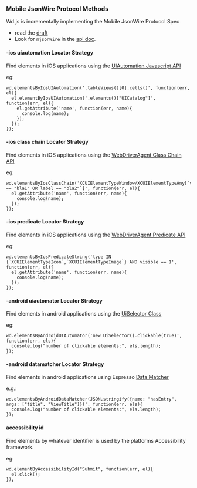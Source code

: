 ### Mobile JsonWire Protocol Methods ###

Wd.js is incrementally implementing the Mobile JsonWire Protocol Spec
 - read the [draft](https://code.google.com/p/selenium/source/browse/spec-draft.md?repo=mobile)
 - Look for `mjsonWire` in the [api doc](https://github.com/admc/wd/blob/master/doc/api.md).

#### -ios uiautomation Locator Strategy ####

Find elements in iOS applications using the [UIAutomation Javascript API](https://developer.apple.com/library/ios/documentation/DeveloperTools/Reference/UIAutomationRef/_index.html)

eg:
```
wd.elementsByIosUIAutomation('.tableViews()[0].cells()', function(err, el){
  el.elementByIosUIAutomation('.elements()["UICatalog"]', function(err, el){
    el.getAttribute('name', function(err, name){
      console.log(name);
    });
  });
});
```

#### -ios class chain Locator Strategy ####

Find elements in iOS applications using the [WebDriverAgent Class Chain API](https://github.com/facebook/WebDriverAgent/wiki/Class-Chain-Queries-Construction-Rules)

eg:
```
wd.elementsByIosClassChain('XCUIElementTypeWindow/XCUIElementTypeAny[`value == "bla1" OR label == "bla2"`]', function(err, el){
  el.getAttribute('name', function(err, name){
    console.log(name);
  });
});
```

#### -ios predicate Locator Strategy ####

Find elements in iOS applications using the [WebDriverAgent Predicate API](https://github.com/facebook/WebDriverAgent/wiki/Predicate-Queries-Construction-Rules)

eg:
```
wd.elementsByIosPredicateString('type IN {`XCUIElementTypeIcon`,`XCUIElementTypeImage`} AND visible == 1', function(err, el){
  el.getAttribute('name', function(err, name){
    console.log(name);
  });
});
```

#### -android uiautomator Locator Strategy ####

Find elements in android applications using the [UiSelector Class](http://developer.android.com/tools/help/uiautomator/UiSelector.html)

eg:
```
wd.elementsByAndroidUIAutomator('new UiSelector().clickable(true)', function(err, els){
  console.log("number of clickable elements:", els.length);
});
```

#### -android datamatcher Locator Strategy ####

Find elements in android applications using Espresso [Data Matcher](https://developer.android.com/reference/android/support/test/espresso/DataInteraction)

e.g.:
```
wd.elementsByAndroidDataMatcher(JSON.stringify({name: "hasEntry", args: ["title", "ViewTitle"]})', function(err, els){
  console.log("number of clickable elements:", els.length);
});
```

#### accessibility id ####

Find elements by whatever identifier is used by the platforms Accessibility framework.

eg:
```
wd.elementByAccessibilityId("Submit", function(err, el){
  el.click();
});
